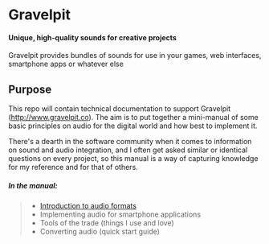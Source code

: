 Gravelpit
=========

#### Unique, high-quality sounds for creative projects
Gravelpit provides bundles of sounds for use in your games, web interfaces, smartphone apps or whatever else

## Purpose
This repo will contain technical documentation to support Gravelpit (http://www.gravelpit.co). The aim is to put together a mini-manual of some basic principles on audio for the digital world and how best to implement it. 

There's a dearth in the software community when it comes to information on sound and audio integration, and I often get asked similar or identical questions on every project, so this manual is a way of capturing knowledge for my reference and for that of others.


##### In the manual:

> * [Introduction to audio formats](audio-formats.md)
> * Implementing audio for smartphone applications
> * Tools of the trade (things I use and love)
> * Converting audio (quick start guide)



